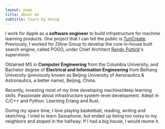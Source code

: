 ```yaml
---
layout: page
title: About me
subtitle: learn by doing
---
```


<span class="fa fa-briefcase about-icon"></span>
I work for Apple as a **software engineer** to build infrastructure for machine learning products. One project that I can tell the public is [TuriCreate](https://github.com/apple/turicreate). Previously, I worked for Zillow Group to develop the core in-house built search engine, called POGO, under Chief Architect [Randy Puttick](https://www.linkedin.com/in/randy-puttick-b00aa0/)'s supervision.

<span class="fa fa-graduation-cap about-icon"></span>
Obtained MS in **Computer Engineering** from the Columbia University, and Bachelor degree of **Electrical and Information Engineering** from Beihang
University (previously known as Beijing University of Aeronautics & Astronautics, a better name), Beijing, China.

<span class="fa fa-code about-icon"></span>
Recently, investing most of my time developing machine/deep learning skills. Passionate about infrastructure system-level development. Adept in C/C++ and Python. Learning Erlang and Rust.

<span class="fa fa-heart about-icon"></span>
During my spare time, I love playing basketball, reading, writing and sketching. I tried to learn Saxophone, but ended up being too noisy to my neighbors and stoped in the halfway. If I had a big house, I would reume it.